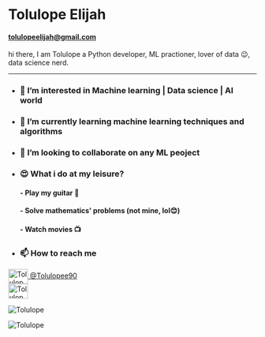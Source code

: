 <p><h1>Tolulope Elijah</h1>
<h4><a href=mailto:tolulopeelijah90@gmail.com alt = tolulopeelijah90@gmail.com>tolulopeelijah@gmail.com</a></h4>
hi there, I am Tolulope a Python developer, ML practioner, lover of data 😉, data science nerd.</p>
<hr />

- <h3>👀 I’m interested in Machine learning | Data science | AI world</h3>
- <h3>🌱 I’m currently learning machine learning techniques and algorithms</h3>
- <h3>💞️ I’m looking to collaborate on any ML peoject</h3>
- <h3>😍 What i do at my leisure?</h3>
      <p><h4>- Play my guitar 🎸</h4></p>
      <p><h4>- Solve mathematics' problems (not mine, lol😊)</h4></p>
      <p><h4>- Watch movies 📺</h4></p>
- <h3>📫 How to reach me </h3>
<a href="https://twitter.com/Tolulopee90" target="blank"><img align="center" src="https://raw.githubusercontent.com/rahuldkjain/github-profile-readme-generator/master/src/images/icons/Social/twitter.svg" alt="Tolulope" height="30" width="40" />  @Tolulopee90</a><br />
<a href="https://kaggle.com/kalusamuel" target="blank"><img align="center" src="https://raw.githubusercontent.com/rahuldkjain/github-profile-readme-generator/master/src/images/icons/Social/linkedin.svg" alt="Tolulope" height="30" width="40" /></a>


<!---
Tolulopeelijah/Tolulopeelijah is a ✨ special ✨ repository because its `README.md` (this file) appears on your GitHub profile.
You can click the Preview link to take a look at your changes.
--->
<p><img src="https://github-readme-stats.vercel.app/api/top-langs/?username=Tolulopeelijah&show_icons=true&theme=gotham" alt="Tolulope" /></p>
<p> <img src="https://github-readme-stats.vercel.app/api?username=Tolulopeelijah&show_icons=true&theme=gotham" alt="Tolulope" /></p>
